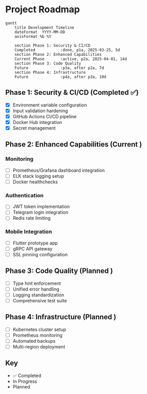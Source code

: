# Project Roadmap

```mermaid
gantt
    title Development Timeline
    dateFormat  YYYY-MM-DD
    axisFormat %b %Y
    
    section Phase 1: Security & CI/CD
    Completed           :done, p1a, 2025-03-25, 5d
    section Phase 2: Enhanced Capabilities
    Current Phase       :active, p2a, 2025-04-01, 14d
    section Phase 3: Code Quality
    Future              :p3a, after p2a, 7d
    section Phase 4: Infrastructure
    Future              :p4a, after p3a, 10d
```

## Phase 1: Security & CI/CD (Completed ✅)
- [x] Environment variable configuration
- [x] Input validation hardening
- [x] GitHub Actions CI/CD pipeline
- [x] Docker Hub integration
- [x] Secret management

## Phase 2: Enhanced Capabilities (Current )
### Monitoring
- [ ] Prometheus/Grafana dashboard integration
- [ ] ELK stack logging setup
- [ ] Docker healthchecks

### Authentication
- [ ] JWT token implementation
- [ ] Telegram login integration
- [ ] Redis rate limiting

### Mobile Integration
- [ ] Flutter prototype app
- [ ] gRPC API gateway
- [ ] SSL pinning configuration

## Phase 3: Code Quality (Planned )
- [ ] Type hint enforcement
- [ ] Unified error handling
- [ ] Logging standardization
- [ ] Comprehensive test suite

## Phase 4: Infrastructure (Planned )
- [ ] Kubernetes cluster setup
- [ ] Prometheus monitoring
- [ ] Automated backups
- [ ] Multi-region deployment

## Key
- ✅ Completed
-  In Progress
-  Planned
